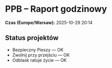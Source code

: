 # PPB – Raport godzinowy
**Czas (Europe/Warsaw):** 2025-10-29 20:14

## Status projektów
- Bezpieczny Pieszy — OK
- Zwolnij przy przejściu — OK
- Odblask ratuje życie — OK

